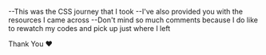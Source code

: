 --This was the CSS journey that I took
--I've also provided you with the resources I came across
--Don't mind so much comments because I do like to rewatch my codes and pick up just where I left

Thank You ❤️
